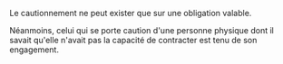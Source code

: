 Le cautionnement ne peut exister que sur une obligation valable.  

  

Néanmoins, celui qui se porte caution d'une personne physique dont il savait qu'elle n'avait pas la capacité de contracter est tenu de son engagement.


